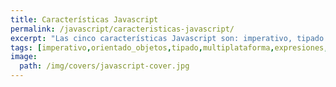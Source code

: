```yaml
---
title: Características Javascript
permalink: /javascript/caracteristicas-javascript/
excerpt: "Las cinco características Javascript son: imperativo, tipado débil, interpretado, sencillo, cliente y servidor, orientado a objetos y multiplataforma."
tags: [imperativo,orientado_objetos,tipado,multiplataforma,expresiones,sentencias]
image:
  path: /img/covers/javascript-cover.jpg
---
```

